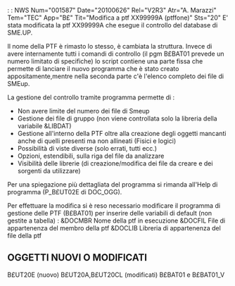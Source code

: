  :  : NWS Num="001587" Date="20100626" Rel="V2R3" Atr="A. Marazzi" Tem="TEC" App="B£" Tit="Modifica a ptf XX99999A (ptffone)" Sts="20"
E' stata modificata la ptf XX99999A che esegue il controllo del database di SME.UP.

Il nome della PTF è rimasto lo stesso, è cambiata la struttura. Invece di avere internamente tutti
i comandi di controllo (il pgm B£BAT01 prevede un numero limitato di specifiche) lo script contiene
una parte fissa che permette di lanciare il nuovo programma che è stato creato appositamente,mentre
nella seconda parte c'è l'elenco completo dei file di SMEup.

La gestione del controllo tramite programma permette di : 
- Non avere limite del numero dei file di Smeup
- Gestione dei file di gruppo (non viene controllata solo la libreria della variabile &LIBDAT)
- Gestione all'interno della PTF oltre alla creazione degli oggetti mancanti anche di quelli
presenti ma non allineati (Fisici e logici)
- Possibilità di viste diverse (solo errati, tutti ecc.)
- Opzioni, estendibili, sulla riga del file da analizzare
- Visibilità delle librerie (di creazione/modifica dei file da creare e dei sorgenti da utilizzare)

Per una spiegazione più dettagliata del programma si rimanda all'Help di programma (P_B£UT02E di DOC_OGG).

Per effettuare la modifica si è reso necessario modificare il programma di gestione delle PTF (B£BAT01) per inserire delle variabili di default (non gestite a tabella) : 
&DOCMBR  Nome della ptf in esecuzione
&DOCFIL  File di appartenenza del membro della ptf
&DOCLIB  Libreria di appartenenza del file della ptf

OGGETTI NUOVI O MODIFICATI
---------------------------
B£UT20E (nuovo)
B£UT20A,B£UT20CL    (modificati)
B£BAT01 e B£BAT01_V
